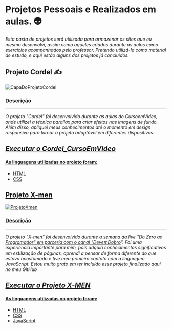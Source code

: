 # Projetos Pessoais e Realizados em aulas. :alien:
*Esta pasta de projetos será utilizada para armazenar os sites que eu mesmo desenvolvi, assim como aqueles criados durante as aulas como exercícios acompanhados pelo professor. Pretendo utilizá-la como material de estudo, e aqui estão alguns dos projetos já concluídos.*

## Projeto Cordel 	:writing_hand:
![CapaDoProjetoCordel](https://github.com/xC4i0/Projetos/assets/128866704/3f2641ca-ad04-40c2-ab17-3aa285bebc9b)
### Descrição
---
*O projeto "Cordel" foi desenvolvido durante as aulas do CursoemVideo, onde utilizei a técnica parallax para criar efeitos nas imagens de fundo. Além disso, apliquei meus conhecimentos até o momento em design responsivo para tornar o projeto adaptável em diferentes dispositivos.*

*<a href="https://xc4i0.github.io/Projetos/Cordel_CursoEmVideo/"> Executar o Cordel_CursoEmVideo*
---

#### As linguagens utilizadas no projeto foram:
* HTML
* CSS

 ## Projeto X-men
 ![ProjetoXmen](https://github.com/xC4i0/Projetos/assets/128866704/76c9f4ed-b44b-4529-997b-adb568d393c3)
 ### Descrição
 ---
 *O projeto "X-men" foi desenvolvido durante a semana da live "Do Zero ao Programador" em parceria com o canal "[DevemDobro](https://www.youtube.com/@DevemDobro)". Foi uma experiência importante para mim, pois adquiri conhecimentos significativos em estilização de páginas, aprendi a pensar de forma diferente do que estava acostumado e tive meu primeiro contato com a linguagem JavaScript. Estou muito grato em ter incluído esse projeto finalizado aqui no meu GitHub*

*<a href="https://xc4i0.github.io/Projetos/Projeto_X-men/"> Executar o Projeto X-MEN*
---

#### As linguagens utilizadas no projeto foram:
* HTML
* CSS
* JavaScript
